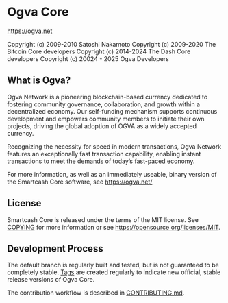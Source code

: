 Ogva Core
==============

https://ogva.net

 Copyright (c) 2009-2010 Satoshi Nakamoto
 Copyright (c) 2009-2020 The Bitcoin Core developers
 Copyright (c) 2014-2024 The Dash Core developers
 Copyright (c) 20024 - 2025 Ogva Developers

What is Ogva?
----------------

Ogva Network is a pioneering blockchain-based currency dedicated to fostering community governance, collaboration, and growth within a decentralized economy. Our self-funding mechanism supports continuous development and empowers community members to initiate their own projects, driving the global adoption of OGVA as a widely accepted currency.

Recognizing the necessity for speed in modern transactions, Ogva Network features an exceptionally fast transaction capability, enabling instant transactions to meet the demands of today’s fast-paced economy.

For more information, as well as an immediately useable, binary version of
the Smartcash Core software, see https://ogva.net/

License
-------

Smartcash Core is released under the terms of the MIT license. See [COPYING](COPYING) for more
information or see https://opensource.org/licenses/MIT.

Development Process
-------------------

The default branch is regularly built and tested, but is not guaranteed to be
completely stable. [Tags](https://github.com/ogvanetwork/ogva-core/tags) are created
regularly to indicate new official, stable release versions of Ogva Core.

The contribution workflow is described in [CONTRIBUTING.md](CONTRIBUTING.md).